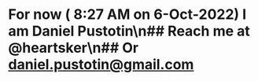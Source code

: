 # For now ( 8:27 AM on  6-Oct-2022) I am Daniel Pustotin\n## Reach me at @heartsker\n## Or daniel.pustotin@gmail.com

